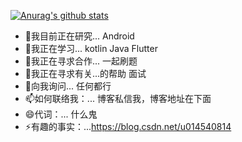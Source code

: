 [![Anurag's github stats](https://github-readme-stats.vercel.app/api?username=taishuhongye&show_icons=true&theme=radical)](https://github.com/anuraghazra/github-readme-stats)
<!--
**taishuhongye/taishuhongye** is a ✨ _special_ ✨ repository because its `README.md` (this file) appears on your GitHub profile.

Here are some ideas to get you started:

- 🔭 I’m currently working on ...
- 🌱 I’m currently learning ...
- 👯 I’m looking to collaborate on ...
- 🤔 I’m looking for help with ...
- 💬 Ask me about ...
- 📫 How to reach me: ...
- 😄 Pronouns: ...
- ⚡ Fun fact: ...
-->

- 🔭我目前正在研究... Android
- 🌱我正在学习...  kotlin Java Flutter
- 👯我正在寻求合作... 一起刷题
- 🤔我正在寻求有关...的帮助 面试
- 💬向我询问... 任何都行
- 📫如何联络我：... 博客私信我，博客地址在下面
- 😄代词：... 什么鬼
- ⚡有趣的事实：...https://blog.csdn.net/u014540814
